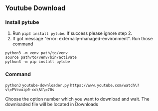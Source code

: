 
## Youtube Download

### Install pytube

1. Run `pip3 install pytube`. If success please ignore step 2.
2. If got message "error: externally-managed-environment". Run those command

```
python3 -m venv path/to/venv
source path/to/venv/bin/activate
python3 -m pip install pytube
```

### Command 

`python3` `youtube-downloader.py` `https://www.youtube.com/watch\?v\=FVswuip0-co\&t\=70s`

Choose the option number which you want to download and wait. The downloaded file will be located in Downloads
